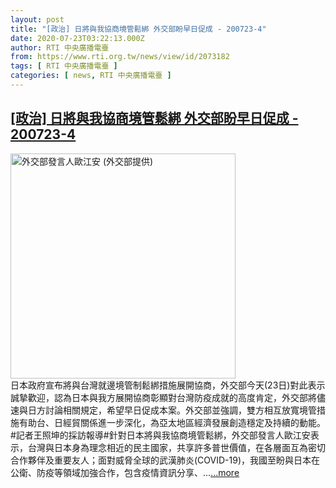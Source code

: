 ```yaml
---
layout: post
title: "[政治] 日將與我協商境管鬆綁 外交部盼早日促成 - 200723-4"
date: 2020-07-23T03:22:13.000Z
author: RTI 中央廣播電臺
from: https://www.rti.org.tw/news/view/id/2073182
tags: [ RTI 中央廣播電臺 ]
categories: [ news, RTI 中央廣播電臺 ]
---
```

<!--1595474533000-->
[[政治] 日將與我協商境管鬆綁 外交部盼早日促成 - 200723-4](https://www.rti.org.tw/news/view/id/2073182)
------

<div>
<img src="https://static.rti.org.tw/assets/thumbnails/2020/04/16/dd2015eb74c5b9f0fdfd4a4e587087e3.jpg" width="360" alt="外交部發言人歐江安 (外交部提供)" title="外交部發言人歐江安 (外交部提供)"><br>日本政府宣布將與台灣就邊境管制鬆綁措施展開協商，外交部今天(23日)對此表示誠摯歡迎，認為日本與我方展開協商彰顯對台灣防疫成就的高度肯定，外交部將儘速與日方討論相關規定，希望早日促成本案。外交部並強調，雙方相互放寬境管措施有助台、日經貿關係進一步深化，為亞太地區經濟發展創造穩定及持續的動能。#記者王照坤的採訪報導#針對日本將與我協商境管鬆綁，外交部發言人歐江安表示，台灣與日本身為理念相近的民主國家，共享許多普世價值，在各層面互為密切合作夥伴及重要友人；面對威脅全球的武漢肺炎(COVID-19)，我國至盼與日本在公衛、防疫等領域加強合作，包含疫情資訊分享、...<a target="_blank" href="https://www.rti.org.tw/news/view/id/2073182">...more</a>
</div>

